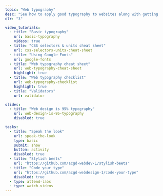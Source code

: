 ```yaml
---
topic: "Web typography"
desc: "See how to apply good typography to websites along with getting more CSS experience."
clr: "3"

video_tutorials:
  - title: "Basic typography"
    url: basic-typography
    videos: true
  - title: "CSS selectors & units cheat sheet"
    url: css-selectors-units-cheat-sheet
  - title: "Using Google Fonts"
    url: google-fonts
  - title: "Web typography cheat sheet"
    url: web-typography-cheat-sheet
    highlight: true
  - title: "Web typography checklist"
    url: web-typography-checklist
    highlight: true
  - title: "Validators"
    url: validator

slides:
  - title: "Web design is 95% typography"
    url: web-design-is-95-typography
    disabled: true

tasks:
  - title: "Speak the look"
    url: speak-the-look
    type: basic
    submit: show
    button: activity
    disabled: true
  - title: "Stylish beets"
    url: "https://github.com/acgd-webdev-1/stylish-beets"
  - title: "Code your type"
    url: "https://github.com/acgd-webdesign-1/code-your-type"
    disabled: true
  - type: attend-labs
  - type: watch-videos
---
```

